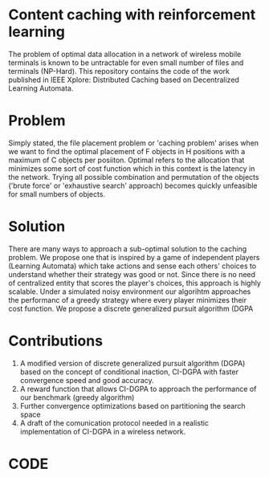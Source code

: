 # Content caching with reinforcement learning
The problem of optimal data allocation in a network of wireless mobile terminals is known to be untractable for even small number of files and terminals (NP-Hard). This repository contains the code of the work published in IEEE Xplore: Distributed Caching based on Decentralized Learning Automata. 

# Problem 
Simply stated, the file placement problem or 'caching problem' arises when we want to find the optimal placement of F objects in H positions with a maximum of C objects per posiiton. Optimal refers to the allocation that minimizes some sort of cost function which in this context is the latency in the network. Trying all possible combination and permutation of the objects ('brute force' or 'exhaustive search' approach) becomes quickly unfeasible for small numbers of objects.

# Solution
There are many ways to approach a sub-optimal solution to the caching problem. We propose one that is inspired by a game of independent players (Learning Automata) which take actions and sense each others' choices to understand whether their strategy was good or not. Since there is no need of centralized entity that scores the player's choices, this approach is highly scalable. Under a simulated noisy environment our algorihtm approaches the performanc of a greedy strategy where every player minimizes their cost function. We propose a discrete generalized pursuit algorithm (DGPA

# Contributions

1) A modified version of discrete generalized pursuit algorithm (DGPA) based on the concept of conditional inaction, CI-DGPA with faster convergence speed and good accuracy.
2) A reward function that allows CI-DGPA to approach the performance of our benchmark (greedy algorithm)
3) Further convergence optimizations based on partitioning the search space
4) A draft of the comunication protocol needed in a realistic implementation of CI-DGPA in a wireless network.

# CODE



